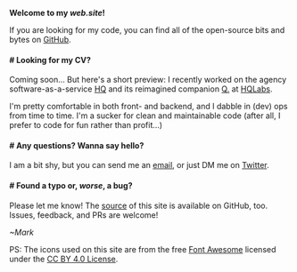 **Welcome to my _web.site_!**

If you are looking for my code, you can find all of the open-source bits and bytes on [GitHub](https://github.com/MarkTiedemann).

#### # Looking for my CV?

Coming soon... But here's a short preview: I recently worked on the agency software-as-a-service [HQ](https://hellohq.io) and its reimagined companion [Q.](https://meetq.ai) at [HQLabs](https://hqlabs.com/).

I'm pretty comfortable in both front- and backend, and I dabble in (dev) ops from time to time. I'm a sucker for clean and maintainable code (after all, I prefer to code for fun rather than profit...)

#### # Any questions? Wanna say hello?

I am a bit shy, but you can send me an [email](mailto:www.marktiedemann@gmail.com), or just DM me on [Twitter](https://twitter.com/MarkTiedemannDE).

#### # Found a typo or, _worse_, a bug?

Please let me know! The [source](https://github.com/marktiedemann/marktiedemann.github.io) of this site is available on GitHub, too. Issues, feedback, and PRs are welcome!

_~Mark_

PS: The icons used on this site are from the free [Font Awesome](https://fontawesome.com/free) licensed under the [CC BY 4.0 License](https://creativecommons.org/licenses/by/4.0/).
